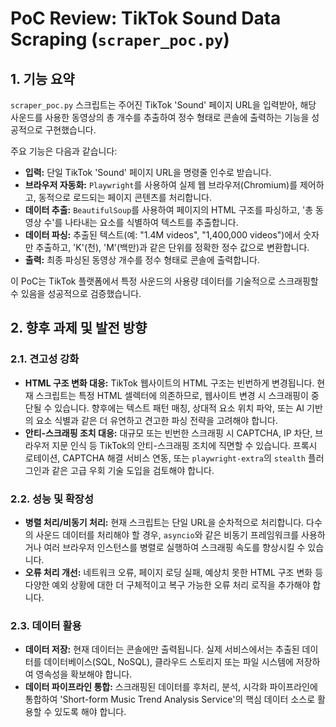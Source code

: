 # PoC Review: TikTok Sound Data Scraping (`scraper_poc.py`)

## 1. 기능 요약

`scraper_poc.py` 스크립트는 주어진 TikTok 'Sound' 페이지 URL을 입력받아, 해당 사운드를 사용한 동영상의 총 개수를 추출하여 정수 형태로 콘솔에 출력하는 기능을 성공적으로 구현했습니다.

주요 기능은 다음과 같습니다:
- **입력:** 단일 TikTok 'Sound' 페이지 URL을 명령줄 인수로 받습니다.
- **브라우저 자동화:** `Playwright`를 사용하여 실제 웹 브라우저(Chromium)를 제어하고, 동적으로 로드되는 페이지 콘텐츠를 처리합니다.
- **데이터 추출:** `BeautifulSoup`를 사용하여 페이지의 HTML 구조를 파싱하고, '총 동영상 수'를 나타내는 요소를 식별하여 텍스트를 추출합니다.
- **데이터 파싱:** 추출된 텍스트(예: "1.4M videos", "1,400,000 videos")에서 숫자만 추출하고, 'K'(천), 'M'(백만)과 같은 단위를 정확한 정수 값으로 변환합니다.
- **출력:** 최종 파싱된 동영상 개수를 정수 형태로 콘솔에 출력합니다.

이 PoC는 TikTok 플랫폼에서 특정 사운드의 사용량 데이터를 기술적으로 스크래핑할 수 있음을 성공적으로 검증했습니다.

## 2. 향후 과제 및 발전 방향

### 2.1. 견고성 강화
- **HTML 구조 변화 대응:** TikTok 웹사이트의 HTML 구조는 빈번하게 변경됩니다. 현재 스크립트는 특정 HTML 셀렉터에 의존하므로, 웹사이트 변경 시 스크래핑이 중단될 수 있습니다. 향후에는 텍스트 패턴 매칭, 상대적 요소 위치 파악, 또는 AI 기반의 요소 식별과 같은 더 유연하고 견고한 파싱 전략을 고려해야 합니다.
- **안티-스크래핑 조치 대응:** 대규모 또는 빈번한 스크래핑 시 CAPTCHA, IP 차단, 브라우저 지문 인식 등 TikTok의 안티-스크래핑 조치에 직면할 수 있습니다. 프록시 로테이션, CAPTCHA 해결 서비스 연동, 또는 `playwright-extra`의 `stealth` 플러그인과 같은 고급 우회 기술 도입을 검토해야 합니다.

### 2.2. 성능 및 확장성
- **병렬 처리/비동기 처리:** 현재 스크립트는 단일 URL을 순차적으로 처리합니다. 다수의 사운드 데이터를 처리해야 할 경우, `asyncio`와 같은 비동기 프레임워크를 사용하거나 여러 브라우저 인스턴스를 병렬로 실행하여 스크래핑 속도를 향상시킬 수 있습니다.
- **오류 처리 개선:** 네트워크 오류, 페이지 로딩 실패, 예상치 못한 HTML 구조 변화 등 다양한 예외 상황에 대한 더 구체적이고 복구 가능한 오류 처리 로직을 추가해야 합니다.

### 2.3. 데이터 활용
- **데이터 저장:** 현재 데이터는 콘솔에만 출력됩니다. 실제 서비스에서는 추출된 데이터를 데이터베이스(SQL, NoSQL), 클라우드 스토리지 또는 파일 시스템에 저장하여 영속성을 확보해야 합니다.
- **데이터 파이프라인 통합:** 스크래핑된 데이터를 후처리, 분석, 시각화 파이프라인에 통합하여 'Short-form Music Trend Analysis Service'의 핵심 데이터 소스로 활용할 수 있도록 해야 합니다.

